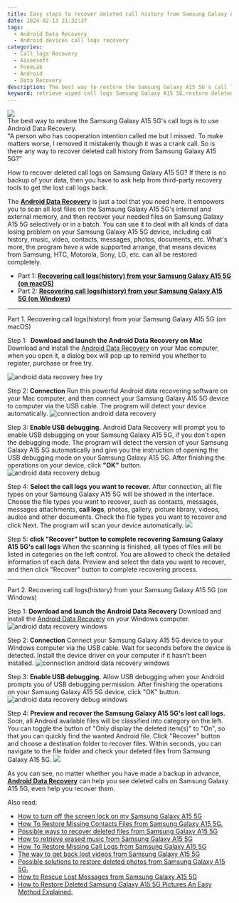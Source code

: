 ```yaml
---
title: Easy steps to recover deleted call history from Samsung Galaxy A15 5G
date: 2024-02-13 21:32:37
tags: 
  - Android Data Recovery
  - Android devices call logs recovery
categories: 
  - Call logs Recovery
  - Aiseesoft
  - FoneLab
  - Android
  - Data Recovery
description: The best way to restore the Samsung Galaxy A15 5G's call logs is to use Android Data Recovery.
keyword: retrieve wiped call logs Samsung Galaxy A15 5G,restore deleted call history on Samsung Galaxy A15 5G,unerase call numbers from Samsung Galaxy A15 5G,recover lost recent calls from Samsung Galaxy A15 5G,Samsung Galaxy A15 5G call logs recovery,save erased call logs on Samsung Galaxy A15 5G,how to recover call history in Samsung Galaxy A15 5G,how to get call history back from Samsung Galaxy A15 5G,Samsung Galaxy A15 5G issues with call history deleted,how to get the call history back on Samsung Galaxy A15 5G,Samsung Galaxy A15 5G retrieve deleted call history,how to retrieve deleted call history from my Samsung Galaxy A15 5G
---
```


<img src="https://img0mobiles.techidaily.com/images/best-assets/devices/samsung/samsung-galaxy-a15-5g/4.jpg" class="atpl-imgstyle"  />

<div class="atpl-content atpl-for-fonelab-android recover-call-logs">

<div class="atpl-post-description-part-1">
The best way to restore the Samsung Galaxy A15 5G's call logs is to use Android Data Recovery.
</div>



<div class="atpl-post-description-part-2">
<div class="tpl-content-sub-paragraph-question">
    "A person who has cooperation intention called me but I missed. To make matters worse, I removed it mistakenly though it was a crank call. So is there any way to recover deleted call history from Samsung Galaxy A15 5G?"
</div>
<div class="tpl-content-sub-paragraph-content">
  <p>
    How to recover deleted call logs on Samsung Galaxy A15 5G? If there is no backup of your data, then you have to ask help from third-party recovery tools to get the lost call logs back.
  </p>
</div>
</div>

<div class="atpl-post-description-part-3">
<div class="tpl-content-sub-paragraph-normal">
  <p>
    The <a href="https://tools.techidaily.com/aiseesoft-android-data-recovery/" target="_blank" rel="noopener"><strong>Android Data Recovery</strong></a> is just a tool that you need here. It empowers you to scan all lost files on the Samsung Galaxy A15 5G's internal and external memory, and then recover your needed files on Samsung Galaxy A15 5G selectively or in a batch. You can use it to deal with all kinds of data losing problem on your Samsung Galaxy A15 5G device, including call history, music, video, contacts, messages, photos, documents, etc. What's more, the program have a wide supported arrange, that means devices from Samsung, HTC, Motorola, Sony, LG, etc. can all be restored completely.
  </p>
</div>
</div>

<ul>
  <li>Part 1: <strong><a href="#p1"> Recovering call logs(history) from your Samsung Galaxy A15 5G  (on macOS)</a></strong></li>
  <li>Part 2: <strong><a href="#p2"> Recovering call logs(history) from your Samsung Galaxy A15 5G  (on Windows)</a></strong></li>
</ul>


<!-- Part 1 -->
<a id="p1" name="p1" ></a><hr>

<div>
  <span class="atpl-step-part-style">Part 1. Recovering call logs(history) from your Samsung Galaxy A15 5G (on macOS)</span>
</div>

<span class="atpl-stepstyle-a"><span>Step 1: </span></span> <strong>Download and launch the Android Data Recovery on Mac</strong>
Download and install the <a href="https://tools.techidaily.com/aiseesoft-android-data-recovery/" target="_blank" rel="noopener">Android Data Recovery</a> on your Mac computer, when you open it, a dialog box will pop up to remind you whether to register, purchase or free try.

<img src="https://tools.techidaily.com/images/apps/aiseesoft/android-data-recovery/mac-free-try.png" class="atpl-imgstyle" alt="android data recovery free try" />

<span class="atpl-stepstyle-a"><span>Step 2: </span></span> <strong>Connection</strong>
Run this powerful Android data recovering software on your Mac computer, and then connect your Samsung Galaxy A15 5G device to computer via the USB cable. The program will detect your device automatically.
<img src="https://tools.techidaily.com/images/apps/aiseesoft/android-data-recovery/mac-connection-interface.jpg" class="atpl-imgstyle" alt="connection android data recovery" />

<span class="atpl-stepstyle-a"><span>Step 3: </span></span> <strong>Enable USB debugging.</strong>
Android Data Recovery will prompt you to enable USB debugging on your Samsung Galaxy A15 5G, if you don't open the debugging mode. The program will detect the version of your Samsung Galaxy A15 5G automatically and give you the instruction of opening the USB debugging mode on your Samsung Galaxy A15 5G. After finishing the operations on your device, click <strong>"OK"</strong> button.
<img src="https://tools.techidaily.com/images/apps/aiseesoft/android-data-recovery/mac-android-usb-debug.jpg"  class="atpl-imgstyle" alt="android data recovery debug" />

<span class="atpl-stepstyle-a"><span>Step 4: </span></span> <strong>Select the call logs you want to recover.</strong>
After connection, all file types on your Samsung Galaxy A15 5G will be showed in the interface. Choose the file types you want to recover, such as contacts, messages, messages attachments, <b>call logs</b>, photos, gallery, picture library, videos, audios and other documents. Check the file types you want to recover and click Next. The program will scan your device automatically.
<img src="https://tools.techidaily.com/images/apps/aiseesoft/android-data-recovery/mac-choose-type-call-logs.jpg" class="atpl-imgstyle"  />

<span class="atpl-stepstyle-a"><span>Step 5: </span></span> <strong>click "Recover" button to  complete recovering Samsung Galaxy A15 5G's call logs</strong>
When the scanning is finished, all types of files will be listed in categories on the left control. You are allowed to check the detailed information of each data. Preview and select the data you want to recover, and then click "Recover" button to complete recovering process.


<a id="p2" name="p2"></a><hr>

<!-- Part 2 -->
<div>
  <span class="atpl-step-part-style">Part 2. Recovering call logs(history) from your Samsung Galaxy A15 5G (on Windows)</span>
</div>

<span class="atpl-stepstyle-a"><span>Step 1: </span></span> <strong>Download and launch the Android Data Recovery</strong>
Download and install the <a href="https://tools.techidaily.com/aiseesoft-android-data-recovery/" target="_blank" rel="noopener">Android Data Recovery</a> on your Windows computer.
<img src="https://tools.techidaily.com/images/apps/aiseesoft/android-data-recovery/win-start-interface.png"  class="atpl-imgstyle" alt="android data recovery windows" />

<span class="atpl-stepstyle-a"><span>Step 2: </span></span> <strong>Connection</strong>
Connect your Samsung Galaxy A15 5G device to your Windows computer via the USB cable. Wait for seconds before the device is detected. Install the device driver on your computer if it hasn't been installed.
<img src="https://tools.techidaily.com/images/apps/aiseesoft/android-data-recovery/win-connection-interface.png" class="atpl-imgstyle" alt="connection android data recovery windows" />

<span class="atpl-stepstyle-a"><span>Step 3: </span></span> <strong>Enable USB debugging.</strong>
Allow USB debugging when your Android prompts you of USB debugging permission. After finishing the operations on your Samsung Galaxy A15 5G device, click "OK" button.
<img src="https://tools.techidaily.com/images/apps/aiseesoft/android-data-recovery/win-android-usb-debug.png" class="atpl-imgstyle" alt="android data recovery debug windows" />

<span class="atpl-stepstyle-a"><span>Step 4: </span></span> <strong>Preview and recover the Samsung Galaxy A15 5G's lost call logs.</strong>
Soon, all Android available files will be classified into category on the left. You can toggle the button of "Only display the deleted item(s)" to "On", so that you can quickly find the wanted Android file. Click "Recover" button and choose a destination folder to recover files. Within seconds, you can navigate to the file folder and check your deleted files from Samsung Galaxy A15 5G.
<img src="https://tools.techidaily.com/images/apps/aiseesoft/android-data-recovery/win-recover-call-logs.png" class="atpl-imgstyle"  />

<div class="atpl-post-description-part-4">
<div class="tpl-content-sub-paragraph-normal">
    <p>
        As you can see, no matter whether you have made a backup in advance, <a href="https://tools.techidaily.com/aiseesoft-android-data-recovery/" target="_blank" rel="noopener"><strong>Android Data Recovery</strong></a> can help you see deleted calls on Samsung Galaxy A15 5G, even help you recover them.
    </p>
</div>
</div>

<ins class="adsbygoogle"
     style="display:block"
     data-ad-client="ca-pub-7571918770474297"
     data-ad-slot="8358498916"
     data-ad-format="auto"
     data-full-width-responsive="true"></ins>

<span class="atpl-alsoreadstyle">Also read:</span>
<div><ul>
<li><a href="/how-to-turn-off-the-screen-lock-on-my-samsung-galaxy-a15-5g-by-drfone-android-unlock-android-unlock/" target="_blank" rel="noopener"><u>How to turn off the screen lock on my Samsung Galaxy A15 5G</u></a></li>
<li><a href="/how-to-restore-missing-contacts-files-from-samsung-galaxy-a15-5g-by-fonelab-android-recover-contacts/" target="_blank" rel="noopener"><u>How To  Restore Missing Contacts Files from Samsung Galaxy A15 5G.</u></a></li>
<li><a href="/possible-ways-to-recover-deleted-files-from-samsung-galaxy-a15-5g-by-fonelab-android-recover-data/" target="_blank" rel="noopener"><u>Possible ways to recover deleted files from Samsung Galaxy A15 5G</u></a></li>
<li><a href="/how-to-retrieve-erased-music-from-samsung-galaxy-a15-5g-by-fonelab-android-recover-music/" target="_blank" rel="noopener"><u>How to retrieve erased music from Samsung Galaxy A15 5G</u></a></li>
<li><a href="/how-to-restore-missing-call-logs-from-samsung-galaxy-a15-5g-by-fonelab-android-recover-call-logs/" target="_blank" rel="noopener"><u>How To  Restore Missing Call Logs from Samsung Galaxy A15 5G</u></a></li>
<li><a href="/the-way-to-get-back-lost-videos-from-samsung-galaxy-a15-5g-by-fonelab-android-recover-video/" target="_blank" rel="noopener"><u>The way to get back lost videos from Samsung Galaxy A15 5G</u></a></li>
<li><a href="/possible-solutions-to-restore-deleted-photos-from-samsung-galaxy-a15-5g-by-fonelab-android-recover-photos/" target="_blank" rel="noopener"><u>Possible solutions to restore deleted photos from Samsung Galaxy A15 5G.</u></a></li>
<li><a href="/how-to-rescue-lost-messages-from-samsung-galaxy-a15-5g-by-fonelab-android-recover-messages/" target="_blank" rel="noopener"><u>How to Rescue Lost Messages from Samsung Galaxy A15 5G</u></a></li>
<li><a href="/how-to-restore-deleted-samsung-galaxy-a15-5g-pictures-an-easy-method-explained-by-fonelab-android-recover-pictures/" target="_blank" rel="noopener"><u>How to Restore Deleted Samsung Galaxy A15 5G Pictures  An Easy Method Explained.</u></a></li>
</ul></div>

</div>
